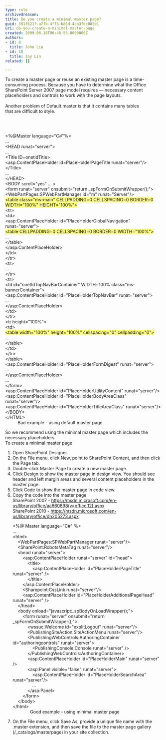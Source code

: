 ```yaml
---
type: rule
archivedreason: 
title: Do you create a minimal master page?
guid: 591f621f-a7fb-4ff3-b86d-4ca3fbc085e1
uri: do-you-create-a-minimal-master-page
created: 2009-06-18T06:46:53.0000000Z
authors:
- id: 8
  title: John Liu
- id: 18
  title: Jay Lin
related: []

---
```



To create a master page or reuse an existing master page&#160;is a time-consuming process.&#160;Because you have to determine what the Office SharePoint Server 2007 page model requires — necessary content placeholders and controls to work with the page layouts.<br>
<br>
Another problem of&#160;Default.master is that it contains many tables that&#160;are&#160;difficult to style.

<br><excerpt class='endintro'></excerpt><br>

  <dl class="badCode"> <dt>&lt;%@Master language=&quot;C#&quot;%&gt;<br>...<br>&lt;HEAD runat=&quot;server&quot;&gt;<br>...<br>&lt;Title ID=onetidTitle&gt;<br>&lt;asp&#58;ContentPlaceHolder id=PlaceHolderPageTitle runat=&quot;server&quot;/&gt;<br>&lt;/Title&gt;<br>...<br>&lt;/HEAD&gt;<br>&lt;BODY scroll=&quot;yes” ... &gt;<br>&lt;form runat=&quot;server&quot; onsubmit=&quot;return _spFormOnSubmitWrapper();&quot;&gt;<br>&lt;WebPartPages&#58;SPWebPartManager id=&quot;m&quot; runat=&quot;Server&quot;/&gt;<br>
    <font style="background-color&#58;#ffff80;">&lt;table class=&quot;ms-main&quot; CELLPADDING=0 CELLSPACING=0 BORDER=0 WIDTH=&quot;100%&quot; HEIGHT=&quot;100%&quot;&gt;</font><br>&lt;tr&gt;<br>&lt;td&gt;<br>&lt;asp&#58;ContentPlaceHolder id=&quot;PlaceHolderGlobalNavigation&quot; runat=&quot;server&quot;&gt;<br>
    <font style="background-color&#58;#ffff80;">&lt;table CELLPADDING=0 CELLSPACING=0 BORDER=0 WIDTH=&quot;100%&quot;&gt;</font><br>...<br>&lt;/table&gt;<br>&lt;/asp&#58;ContentPlaceHolder&gt;<br>&lt;/td&gt;<br>&lt;/tr&gt;<br>&lt;tr&gt;<br>...<br>&lt;/tr&gt;<br>&lt;tr&gt;<br>&lt;td id=&quot;onetIdTopNavBarContainer&quot; WIDTH=100% class=&quot;ms-bannerContainer&quot;&gt;<br>&lt;asp&#58;ContentPlaceHolder id=&quot;PlaceHolderTopNavBar&quot; runat=&quot;server&quot;&gt;<br>...<br>&lt;/asp&#58;ContentPlaceHolder&gt;<br>&lt;/td&gt;<br>&lt;/tr&gt;<br>&lt;tr height=&quot;100%&quot;&gt;<br>&lt;td&gt;<br>
    <font style="background-color&#58;#ffff80;">&lt;table width=&quot;100%&quot; height=&quot;100%&quot; cellspacing=&quot;0&quot; cellpadding=&quot;0&quot;&gt;</font><br>...<br>&lt;/table&gt;<br>&lt;/td&gt;<br>&lt;/tr&gt;<br>&lt;/table&gt;<br>&lt;asp&#58;ContentPlaceHolder id=&quot;PlaceHolderFormDigest&quot; runat=&quot;server&quot;&gt;<br>...<br>&lt;/asp&#58;ContentPlaceHolder&gt;<br>...<br>&lt;/form&gt;<br>&lt;asp&#58;ContentPlaceHolder id=&quot;PlaceHolderUtilityContent&quot; runat=&quot;server&quot;/&gt;<br>&lt;asp&#58;ContentPlaceHolder id=&quot;PlaceHolderBodyAreaClass&quot; runat=&quot;server&quot;/&gt;<br>&lt;asp&#58;ContentPlaceHolder id=&quot;PlaceHolderTitleAreaClass&quot; runat=&quot;server&quot;/&gt;<br>&lt;/BODY&gt;<br>&lt;/HTML&gt;</dt> <dd>Bad example - using default master page </dd> </dl>
<p>So we recommend using the minimal master page which includes the necessary placeholders.<br>To create a minimal master page</p>
<ol>
    <li>Open SharePoint Designer.</li>
    <li>On the File menu, click New, point to SharePoint Content, and then click the Page tab.</li>
    <li>Double-click Master Page to create a new master page.</li>
    <li>Click Design to show the master page in design view. You should see header and left margin areas and several content placeholders in the master page.</li>
    <li>Click Code to show the master page in code view.</li>
    <li>Copy the code into the master page​<br>SharePoint 2007 -&#160;<a href="https&#58;//msdn.microsoft.com/en-us/library/office/aa660698%28v=office.12%29.aspx" target="_blank">https&#58;//msdn.microsoft.com/en-us/library/office/aa660698(v=office.12).aspx</a> <br>SharePoint 2010 -&#160;<a href="https&#58;//msdn.microsoft.com/en-us/library/office/dn205273.aspx%E2%80%8B%E2%80%8B" target="_blank">https&#58;//msdn.microsoft.com/en-us/library/office/dn205273.aspx​​</a><br><dl class="goodCode"> <dt>&lt;%@ Master language=&quot;C#&quot; %&gt;<br>...<br>&lt;html&gt;<br>&#160;&#160;&#160; &lt;WebPartPages&#58;SPWebPartManager runat=&quot;server&quot;/&gt;<br>&#160;&#160;&#160; &lt;SharePoint&#58;RobotsMetaTag runat=&quot;server&quot;/&gt;<br>&#160;&#160;&#160; &lt;head runat=&quot;server&quot;&gt;<br>&#160;&#160;&#160;&#160;&#160;&#160;&#160; &lt;asp&#58;ContentPlaceHolder runat=&quot;server&quot; id=&quot;head&quot;&gt;<br>&#160;&#160;&#160;&#160;&#160;&#160;&#160;&#160;&#160;&#160;&#160; &lt;title&gt;<br>&#160;&#160;&#160;&#160;&#160;&#160;&#160;&#160;&#160;&#160;&#160;&#160;&#160;&#160;&#160; &lt;asp&#58;ContentPlaceHolder id=&quot;PlaceHolderPageTitle&quot; runat=&quot;server&quot; /&gt;<br>&#160;&#160;&#160;&#160;&#160;&#160;&#160;&#160;&#160;&#160;&#160; &lt;/title&gt;<br>&#160;&#160;&#160;&#160;&#160;&#160;&#160; &lt;/asp&#58;ContentPlaceHolder&gt;<br>&#160;&#160;&#160;&#160;&#160;&#160;&#160; &lt;Sharepoint&#58;CssLink runat=&quot;server&quot;/&gt;<br>&#160;&#160;&#160;&#160;&#160;&#160;&#160; &lt;asp&#58;ContentPlaceHolder id=&quot;PlaceHolderAdditionalPageHead&quot; runat=&quot;server&quot; /&gt;<br>&#160;&#160;&#160; &lt;/head&gt;<br>&#160;&#160;&#160; &lt;body onload=&quot;javascript&#58;_spBodyOnLoadWrapper();&quot;&gt;<br>&#160;&#160;&#160;&#160;&#160;&#160;&#160; &lt;form runat=&quot;server&quot; onsubmit=&quot;return _spFormOnSubmitWrapper();&quot;&gt;<br>&#160;&#160;&#160;&#160;&#160;&#160;&#160;&#160;&#160;&#160;&#160; &lt;wssuc&#58;Welcome id=&quot;explitLogout&quot; runat=&quot;server&quot;/&gt;<br>&#160;&#160;&#160;&#160;&#160;&#160;&#160;&#160;&#160;&#160;&#160; &lt;PublishingSiteAction&#58;SiteActionMenu runat=&quot;server&quot;/&gt; <br>&#160;&#160;&#160;&#160;&#160;&#160;&#160;&#160;&#160;&#160;&#160; &lt;PublishingWebControls&#58;AuthoringContainer id=&quot;authoringcontrols&quot; runat=&quot;server&quot;&gt;<br>&#160;&#160;&#160;&#160;&#160;&#160;&#160;&#160;&#160;&#160;&#160;&#160;&#160;&#160;&#160; &lt;PublishingConsole&#58;Console runat=&quot;server&quot; /&gt;<br>&#160;&#160;&#160;&#160;&#160;&#160;&#160;&#160;&#160;&#160;&#160; &lt;/PublishingWebControls&#58;AuthoringContainer&gt;<br>&#160;&#160;&#160;&#160;&#160;&#160;&#160;&#160;&#160;&#160;&#160; &lt;asp&#58;ContentPlaceHolder id=&quot;PlaceHolderMain&quot; runat=&quot;server&quot; /&gt;<br>&#160;&#160;&#160;&#160;&#160;&#160;&#160;&#160;&#160;&#160;&#160; &lt;asp&#58;Panel visible=&quot;false&quot; runat=&quot;server&quot;&gt;<br>&#160;&#160;&#160; &#160;&#160;&#160;&#160;&#160;&#160;&#160;&#160;&#160;&#160;&#160; &lt;asp&#58;ContentPlaceHolder id=&quot;PlaceHolderSearchArea&quot; runat=&quot;server&quot;/&gt;<br>&#160;&#160;&#160;&#160;&#160;&#160;&#160; &#160;&#160;&#160;&#160;&#160;&#160;&#160; ...<br>&#160;&#160;&#160;&#160;&#160;&#160;&#160;&#160;&#160;&#160;&#160;&#160;&lt;/asp&#58;Panel&gt;<br>&#160;&#160;&#160;&#160;&#160;&#160;&#160; &lt;/form&gt;<br>&#160;&#160;&#160; &lt;/body&gt;<br>&lt;/html&gt;</dt> <dd>&#160;&#160;&#160; Good example - using minimal master page </dd> </dl>
    </li>
    <li>On the File menu, click Save As, provide a unique file name with the .master extension, and then save the file to the master page gallery (/_catalogs/masterpage) in your site collection.</li>
</ol>



